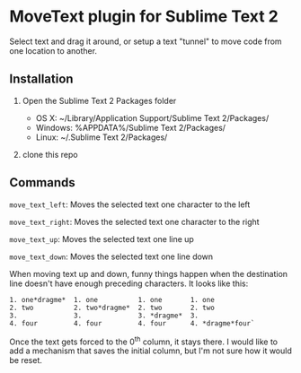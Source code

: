 MoveText plugin for Sublime Text 2
==================================

Select text and drag it around, or setup a text "tunnel" to move code from one location to another.


Installation
------------

1. Open the Sublime Text 2 Packages folder

    - OS X: ~/Library/Application Support/Sublime Text 2/Packages/
    - Windows: %APPDATA%/Sublime Text 2/Packages/
    - Linux: ~/.Sublime Text 2/Packages/

2. clone this repo

Commands
--------

`move_text_left`: Moves the selected text one character to the left

`move_text_right`: Moves the selected text one character to the right

`move_text_up`: Moves the selected text one line up

`move_text_down`: Moves the selected text one line down

When moving text up and down, funny things happen when the destination line doesn't
have enough preceding characters.  It looks like this:

    1. one*dragme*  1. one          1. one       1. one
    2. two          2. two*dragme*  2. two       2. two
    3.              3.              3. *dragme*  3.
    4. four         4. four         4. four      4. *dragme*four`


Once the text gets forced to the 0<sup>th</sup> column, it stays there.  I would like to add a mechanism that saves the initial column, but I'm not sure how it would be reset.
